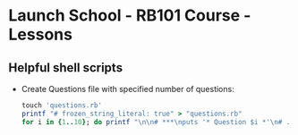 # Launch School - RB101 Course - Lessons

## Helpful shell scripts
- Create Questions file with specified number of questions:
  ```ruby
  touch 'questions.rb'
  printf "# frozen_string_literal: true" > "questions.rb"
  for i in {1..10}; do printf "\n\n# ***\nputs '* Question $i *'\n# ..." >> "questions.rb"; done
  ```
